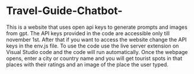 # Travel-Guide-Chatbot-
This is a website that uses open api keys to generate prompts and images from gpt.
The API keys provided in the code are accessible only till november 1st.
After that if you want to access the website change the API keys in the env.js file.
To use the code use the live server extension on Visual Studio code and the code will run automatically.
Once the webpage opens, enter a city or country name and you will get tourist spots in that places with their ratings and an image of the place the user typed.
